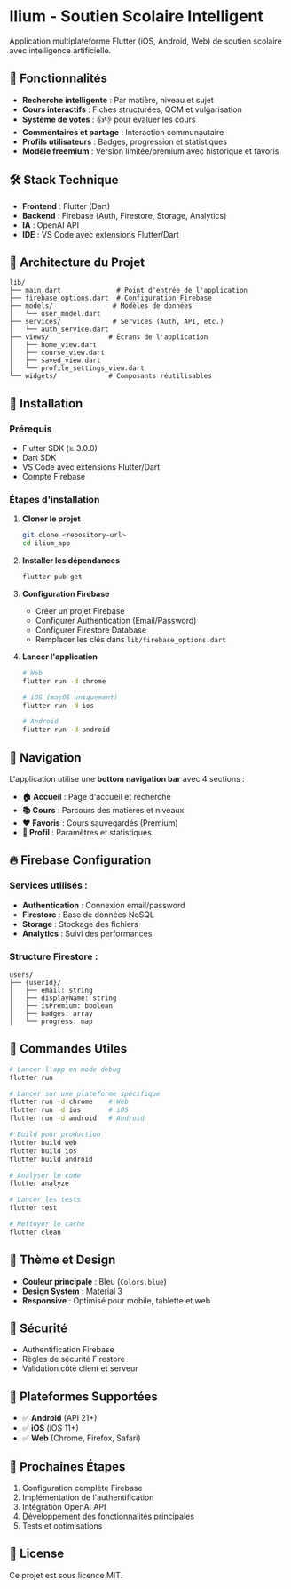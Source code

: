 # Ilium - Soutien Scolaire Intelligent

Application multiplateforme Flutter (iOS, Android, Web) de soutien scolaire avec intelligence artificielle.

## 🚀 Fonctionnalités

- **Recherche intelligente** : Par matière, niveau et sujet
- **Cours interactifs** : Fiches structurées, QCM et vulgarisation
- **Système de votes** : 👍👎 pour évaluer les cours
- **Commentaires et partage** : Interaction communautaire
- **Profils utilisateurs** : Badges, progression et statistiques
- **Modèle freemium** : Version limitée/premium avec historique et favoris

## 🛠️ Stack Technique

- **Frontend** : Flutter (Dart)
- **Backend** : Firebase (Auth, Firestore, Storage, Analytics)
- **IA** : OpenAI API
- **IDE** : VS Code avec extensions Flutter/Dart

## 📁 Architecture du Projet

```
lib/
├── main.dart              # Point d'entrée de l'application
├── firebase_options.dart  # Configuration Firebase
├── models/               # Modèles de données
│   └── user_model.dart
├── services/             # Services (Auth, API, etc.)
│   └── auth_service.dart
├── views/               # Écrans de l'application
│   ├── home_view.dart
│   ├── course_view.dart
│   ├── saved_view.dart
│   └── profile_settings_view.dart
└── widgets/             # Composants réutilisables
```

## 🔧 Installation

### Prérequis

- Flutter SDK (≥ 3.0.0)
- Dart SDK
- VS Code avec extensions Flutter/Dart
- Compte Firebase

### Étapes d'installation

1. **Cloner le projet**
   ```bash
   git clone <repository-url>
   cd ilium_app
   ```

2. **Installer les dépendances**
   ```bash
   flutter pub get
   ```

3. **Configuration Firebase**
   - Créer un projet Firebase
   - Configurer Authentication (Email/Password)
   - Configurer Firestore Database
   - Remplacer les clés dans `lib/firebase_options.dart`

4. **Lancer l'application**
   ```bash
   # Web
   flutter run -d chrome
   
   # iOS (macOS uniquement)
   flutter run -d ios
   
   # Android
   flutter run -d android
   ```

## 🎯 Navigation

L'application utilise une **bottom navigation bar** avec 4 sections :

- **🏠 Accueil** : Page d'accueil et recherche
- **📚 Cours** : Parcours des matières et niveaux
- **❤️ Favoris** : Cours sauvegardés (Premium)
- **👤 Profil** : Paramètres et statistiques

## 🔥 Firebase Configuration

### Services utilisés :
- **Authentication** : Connexion email/password
- **Firestore** : Base de données NoSQL
- **Storage** : Stockage des fichiers
- **Analytics** : Suivi des performances

### Structure Firestore :
```
users/
├── {userId}/
│   ├── email: string
│   ├── displayName: string
│   ├── isPremium: boolean
│   ├── badges: array
│   └── progress: map
```

## 🚀 Commandes Utiles

```bash
# Lancer l'app en mode debug
flutter run

# Lancer sur une plateforme spécifique
flutter run -d chrome    # Web
flutter run -d ios       # iOS
flutter run -d android   # Android

# Build pour production
flutter build web
flutter build ios
flutter build android

# Analyser le code
flutter analyze

# Lancer les tests
flutter test

# Nettoyer le cache
flutter clean
```

## 🎨 Thème et Design

- **Couleur principale** : Bleu (`Colors.blue`)
- **Design System** : Material 3
- **Responsive** : Optimisé pour mobile, tablette et web

## 🔐 Sécurité

- Authentification Firebase
- Règles de sécurité Firestore
- Validation côté client et serveur

## 📱 Plateformes Supportées

- ✅ **Android** (API 21+)
- ✅ **iOS** (iOS 11+)
- ✅ **Web** (Chrome, Firefox, Safari)

## 🚧 Prochaines Étapes

1. Configuration complète Firebase
2. Implémentation de l'authentification
3. Intégration OpenAI API
4. Développement des fonctionnalités principales
5. Tests et optimisations

## 📄 License

Ce projet est sous licence MIT.